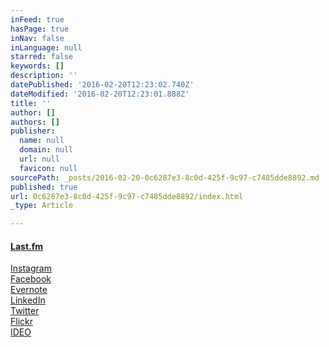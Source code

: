 ```yaml
---
inFeed: true
hasPage: true
inNav: false
inLanguage: null
starred: false
keywords: []
description: ''
datePublished: '2016-02-20T12:23:02.740Z'
dateModified: '2016-02-20T12:23:01.888Z'
title: ''
author: []
authors: []
publisher:
  name: null
  domain: null
  url: null
  favicon: null
sourcePath: _posts/2016-02-20-0c6287e3-8c0d-425f-9c97-c7485dde8892.md
published: true
url: 0c6287e3-8c0d-425f-9c97-c7485dde8892/index.html
_type: Article

---
```

#### [Last.fm][0]  
[Instagram][1]  
[Facebook][2]  
[Evernote][3]  
[LinkedIn][4]  
[Twitter][5]  
[Flickr][6]  
[IDEO][7]

[0]: http://www.last.fm/user/da5ide/
[1]: http://www.instagram.com/da5ide
[2]: http://www.facebook.com/da5ide
[3]: http://www.evernote.com/pub/da5ide/notebook
[4]: http://www.linkedin.com/in/da5ide
[5]: https://www.twitter.com/da5ide
[6]: http://www.flickr.com/photos/da5ide/
[7]: http://www.ideo.com/people/davide-agnelli